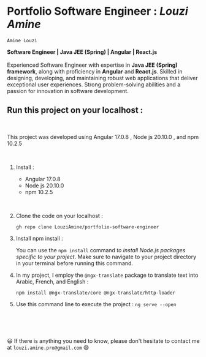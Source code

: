# Portfolio  Software  Engineer : **_Louzi Amine_**

`Amine Louzi`
<br>

**Software Engineer | Java JEE (Spring) | Angular | React.js**
<br><br>
Experienced Software Engineer with expertise in **Java JEE (Spring) framework**, along with proficiency in **Angular** and **React.js**. Skilled in designing, developing, and maintaining robust web applications that deliver exceptional user experiences. Strong problem-solving abilities and a passion for innovation in software development.
<br>



## Run this project on your localhost :

<br>

This project was developed using Angular  17.0.8  , Node js 20.10.0 , and npm  10.2.5

<br>

1. Install :

     * Angular 17.0.8
     * Node js 20.10.0
     *  npm 10.2.5

<br>

2. Clone the code on your localhost : 

   `gh repo clone LouziAmine/portfolio-software-engineer`

3. Install npm install :

   You can use the `npm install` command _to install Node.js packages specific to your project_. Make sure to navigate to your project directory in your terminal before running this command.

4. In my project, I employ the `@ngx-translate` package to translate text into Arabic, French, and English :

     `npm install @ngx-translate/core @ngx-translate/http-loader`

5. Use this command line to execute the project :
       `ng serve --open`


<br>
<br>
<br>

😃 If there is anything you need to know, please don't hesitate to contact me at `louzi.amine.pro@gmail.com` 😄
    


